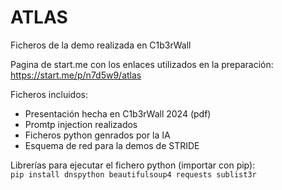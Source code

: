 # ATLAS
Ficheros de la demo realizada en C1b3rWall

Pagina de start.me con los enlaces utilizados en la preparación:
https://start.me/p/n7d5w9/atlas

Ficheros incluidos:
- Presentación hecha en C1b3rWall 2024 (pdf) 
- Promtp injection realizados
- Ficheros python genrados por la IA
- Esquema de red para la demos de STRIDE

Librerías para ejecutar el fichero python (importar con pip):
<code> pip install dnspython beautifulsoup4 requests sublist3r </code>


